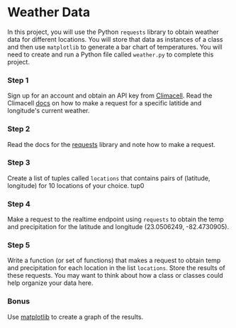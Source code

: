 # Weather Data

In this project, you will use the Python `requests` library to obtain weather data for different locations.
You will store that data as instances of a class and then use `matplotlib` to generate a bar chart of temperatures.
You will need to create and run a Python file called `weather.py` to complete this project.

### Step 1
Sign up for an account and obtain an API key from [Climacell](https://developer.climacell.co/). Read the Climacell [docs](https://developer.climacell.co/v3/reference#get-realtime) on how to make a request for a specific latitide and longitude's current weather.

### Step 2
Read the docs for the [requests](https://requests.readthedocs.io/en/master/user/quickstart/) library and note how to make a request.

### Step 3
Create a list of tuples called `locations` that contains pairs of (latitude, longitude) for 10 locations of your choice.
tup0

### Step 4
Make a request to the realtime endpoint using `requests` to obtain the temp and precipitation for the latitude and longitude (23.0506249, -82.4730905).

### Step 5
Write a function (or set of functions) that makes a request to obtain temp and precipitation for each location in the list `locations`. 
Store the results of these requests.
You may want to think about how a class or classes could help organize your data here.

### Bonus
Use [matplotlib](https://matplotlib.org/3.1.1/gallery/lines_bars_and_markers/barh.html) to create a graph of the results.





